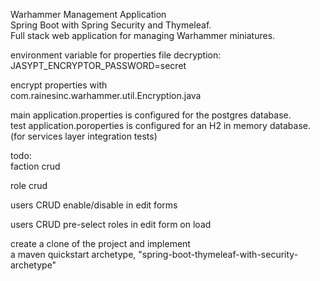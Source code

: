 Warhammer Management Application\
Spring Boot with Spring Security and Thymeleaf.\
Full stack web application for managing Warhammer miniatures.

environment variable for properties file decryption:\
JASYPT_ENCRYPTOR_PASSWORD=secret

encrypt properties with \
com.rainesinc.warhammer.util.Encryption.java

main application.properties is configured for the postgres database.\
test application.poroperties is configured for an H2 in memory database.\
(for services layer integration tests)

todo:\
faction crud

role crud

users CRUD enable/disable in edit forms

users CRUD pre-select roles in edit form on load

create a clone of the project and implement\
a maven quickstart archetype, 
"spring-boot-thymeleaf-with-security-archetype"

    